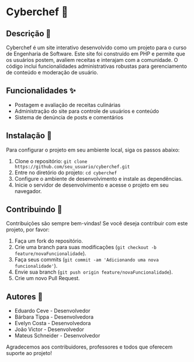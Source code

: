 # Cyberchef 🍳

## Descrição 📝
Cyberchef é um site interativo desenvolvido como um projeto para o curso de Engenharia de Software. Este site foi construído em PHP e permite que os usuários postem, avaliem receitas e interajam com a comunidade. O código inclui funcionalidades administrativas robustas para gerenciamento de conteúdo e moderação de usuário.

## Funcionalidades ✨
- Postagem e avaliação de receitas culinárias
- Administração do site para controle de usuários e conteúdo
- Sistema de denúncia de posts e comentários

## Instalação 🔧
Para configurar o projeto em seu ambiente local, siga os passos abaixo:
1. Clone o repositório: `git clone https://github.com/seu_usuario/cyberchef.git`
2. Entre no diretório do projeto: `cd cyberchef`
3. Configure o ambiente de desenvolvimento e instale as dependências.
4. Inicie o servidor de desenvolvimento e acesse o projeto em seu navegador.

## Contribuindo 🤝
Contribuições são sempre bem-vindas! Se você deseja contribuir com este projeto, por favor:

1. Faça um fork do repositório.
2. Crie uma branch para suas modificações (`git checkout -b feature/novaFuncionalidade`).
3. Faça seus commits (`git commit -am 'Adicionando uma nova funcionalidade'`).
4. Envie sua branch (`git push origin feature/novaFuncionalidade`).
5. Crie um novo Pull Request.

## Autores 👥
- Eduardo Ceve - Desenvolvedor
- Bárbara Tippa - Desenvolvedora
- Evelyn Costa - Desenvolvedora
- João Victor - Desenvolvedor
- Mateus Schneider - Desenvolvedor

Agradecemos aos contribuidores, professores e todos que oferecem suporte ao projeto!
